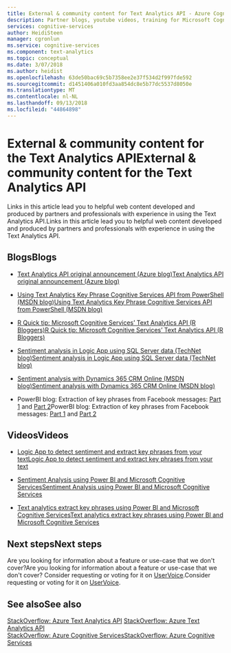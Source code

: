 ```yaml
---
title: External & community content for Text Analytics API - Azure Cognitive Services | Microsoft Docs
description: Partner blogs, youtube videos, training for Microsoft Cognitive Services Text Analytics API on Azure.
services: cognitive-services
author: HeidiSteen
manager: cgronlun
ms.service: cognitive-services
ms.component: text-analytics
ms.topic: conceptual
ms.date: 3/07/2018
ms.author: heidist
ms.openlocfilehash: 63de50bac69c5b7358ee2e37f534d2f997fde592
ms.sourcegitcommit: d1451406a010fd3aa854dc8e5b77dc5537d8050e
ms.translationtype: MT
ms.contentlocale: nl-NL
ms.lasthandoff: 09/13/2018
ms.locfileid: "44864898"
---
```

# <a name="external--community-content-for-the-text-analytics-api"></a><span data-ttu-id="9d1ae-103">External & community content for the Text Analytics API</span><span class="sxs-lookup"><span data-stu-id="9d1ae-103">External & community content for the Text Analytics API</span></span>

 <span data-ttu-id="9d1ae-104">Links in this article lead you to helpful web content developed and produced by partners and professionals with experience in using the Text Analytics API.</span><span class="sxs-lookup"><span data-stu-id="9d1ae-104">Links in this article lead you to helpful web content developed and produced by partners and professionals with experience in using the Text Analytics API.</span></span>

## <a name="blogs"></a><span data-ttu-id="9d1ae-105">Blogs</span><span class="sxs-lookup"><span data-stu-id="9d1ae-105">Blogs</span></span>

+ [<span data-ttu-id="9d1ae-106">Text Analytics API original announcement (Azure blog)</span><span class="sxs-lookup"><span data-stu-id="9d1ae-106">Text Analytics API original announcement (Azure blog)</span></span>](https://blogs.technet.microsoft.com/machinelearning/2015/04/08/introducing-text-analytics-in-the-azure-ml-marketplace/)

+ [<span data-ttu-id="9d1ae-107">Using Text Analytics Key Phrase Cognitive Services API from PowerShell (MSDN blog)</span><span class="sxs-lookup"><span data-stu-id="9d1ae-107">Using Text Analytics Key Phrase Cognitive Services API from PowerShell (MSDN blog)</span></span>](https://blogs.msdn.microsoft.com/riteshmodi/2017/03/24/text-analytics-key-phrase-cognitive-services-powershell/)

+ [<span data-ttu-id="9d1ae-108">R Quick tip: Microsoft Cognitive Services’ Text Analytics API (R Bloggers)</span><span class="sxs-lookup"><span data-stu-id="9d1ae-108">R Quick tip: Microsoft Cognitive Services’ Text Analytics API (R Bloggers)</span></span>](https://www.r-bloggers.com/r-quick-tip-microsoft-cognitive-services-text-analytics-api/)

+ [<span data-ttu-id="9d1ae-109">Sentiment analysis in Logic App using SQL Server data (TechNet blog)</span><span class="sxs-lookup"><span data-stu-id="9d1ae-109">Sentiment analysis in Logic App using SQL Server data (TechNet blog)</span></span>](https://social.technet.microsoft.com/wiki/contents/articles/36074.logic-apps-with-azure-cognitive-service.aspx)

+ [<span data-ttu-id="9d1ae-110">Sentiment analysis with Dynamics 365 CRM Online (MSDN blog)</span><span class="sxs-lookup"><span data-stu-id="9d1ae-110">Sentiment analysis with Dynamics 365 CRM Online (MSDN blog)</span></span>](https://blogs.msdn.microsoft.com/geoffreyinnis/2016/07/11/sentiment-analysis-in-usd-with-cognitive-services-text-analytics/) 

+ <span data-ttu-id="9d1ae-111">PowerBI blog: Extraction of key phrases from Facebook messages: [Part 1](https://community.powerbi.com/t5/Community-Blog/Text-Analytics-in-Power-BI-Extraction-of-key-phrases-from/ba-p/88483) and [Part 2](https://community.powerbi.com/t5/Community-Blog/Text-Analytics-in-Power-BI-Extraction-of-key-phrases-from/ba-p/88487)</span><span class="sxs-lookup"><span data-stu-id="9d1ae-111">PowerBI blog: Extraction of key phrases from Facebook messages: [Part 1](https://community.powerbi.com/t5/Community-Blog/Text-Analytics-in-Power-BI-Extraction-of-key-phrases-from/ba-p/88483) and [Part 2](https://community.powerbi.com/t5/Community-Blog/Text-Analytics-in-Power-BI-Extraction-of-key-phrases-from/ba-p/88487)</span></span>

## <a name="videos"></a><span data-ttu-id="9d1ae-112">Videos</span><span class="sxs-lookup"><span data-stu-id="9d1ae-112">Videos</span></span>

+ [<span data-ttu-id="9d1ae-113">Logic App to detect sentiment and extract key phrases from your text</span><span class="sxs-lookup"><span data-stu-id="9d1ae-113">Logic App to detect sentiment and extract key phrases from your text</span></span>](https://www.youtube.com/watch?v=jVN9NObAzgk)

+ [<span data-ttu-id="9d1ae-114">Sentiment Analysis using Power BI and Microsoft Cognitive Services</span><span class="sxs-lookup"><span data-stu-id="9d1ae-114">Sentiment Analysis using Power BI and Microsoft Cognitive Services</span></span>](https://www.youtube.com/watch?v=gJ1j3N7Y75k)

+ [<span data-ttu-id="9d1ae-115">Text analytics extract key phrases using Power BI and Microsoft Cognitive Services</span><span class="sxs-lookup"><span data-stu-id="9d1ae-115">Text analytics extract key phrases using Power BI and Microsoft Cognitive Services</span></span>](https://www.youtube.com/watch?v=R_-1TB2BF14)

## <a name="next-steps"></a><span data-ttu-id="9d1ae-116">Next steps</span><span class="sxs-lookup"><span data-stu-id="9d1ae-116">Next steps</span></span>

<span data-ttu-id="9d1ae-117">Are you looking for information about a feature or use-case that we don't cover?</span><span class="sxs-lookup"><span data-stu-id="9d1ae-117">Are you looking for information about a feature or use-case that we don't cover?</span></span> <span data-ttu-id="9d1ae-118">Consider requesting or voting for it on [UserVoice](https://cognitive.uservoice.com/forums/555922-text-analytics).</span><span class="sxs-lookup"><span data-stu-id="9d1ae-118">Consider requesting or voting for it on [UserVoice](https://cognitive.uservoice.com/forums/555922-text-analytics).</span></span> 

## <a name="see-also"></a><span data-ttu-id="9d1ae-119">See also</span><span class="sxs-lookup"><span data-stu-id="9d1ae-119">See also</span></span>

 <span data-ttu-id="9d1ae-120">[StackOverflow: Azure Text Analytics API](https://stackoverflow.com/questions/tagged/text-analytics-api) </span><span class="sxs-lookup"><span data-stu-id="9d1ae-120">[StackOverflow: Azure Text Analytics API](https://stackoverflow.com/questions/tagged/text-analytics-api) </span></span>  
 [<span data-ttu-id="9d1ae-121">StackOverflow: Azure Cognitive Services</span><span class="sxs-lookup"><span data-stu-id="9d1ae-121">StackOverflow: Azure Cognitive Services</span></span>](http://stackoverflow.com/questions/tagged/microsoft-cognitive)
